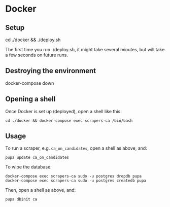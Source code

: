 # Docker

## Setup

cd ./docker && ./deploy.sh

The first time you run ./deploy.sh, it might take several minutes, but will take a few seconds on future runs.

## Destroying the environment

docker-compose down

## Opening a shell

Once Docker is set up (deployed), open a shell like this:

    cd ./docker && docker-compose exec scrapers-ca /bin/bash

## Usage

To run a scraper, e.g. `ca_on_candidates`, open a shell as above, and:

    pupa update ca_on_candidates

To wipe the database:

    docker-compose exec scrapers-ca sudo -u postgres dropdb pupa
    docker-compose exec scrapers-ca sudo -u postgres createdb pupa

Then, open a shell as above, and:

    pupa dbinit ca
